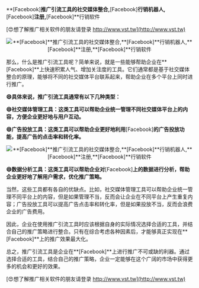 **[Facebook]**推广引流工具的社交媒体整合,**[Facebook]**行销机器人,**[Facebook]**注册,**[Facebook]**行销软件

[😍想了解推广相关软件的朋友请登录 http://www.vst.tw](http://www.vst.tw)

 <center><img src="https://vst.tw/MP4/tuiguang/png/5.png" alt="**[Facebook]**推广引流工具的社交媒体整合,**[Facebook]**行销机器人,**[Facebook]**注册,**[Facebook]**行销软件"></center>

那么，什么是推广引流工具呢？简单来说，就是一些能够帮助企业在**[Facebook]**上快速积累人气、增加关注度的工具。它们通常都是基于社交媒体整合的原理，能够将不同的社交媒体平台联系起来，帮助企业在多个平台上同时进行推广。

**😄具体来说，推广引流工具通常有以下几种类型：**

**😄社交媒体管理工具：这类工具可以帮助企业统一管理不同社交媒体平台上的内容，方便企业更好地与用户互动。**

**😄广告投放工具：这类工具可以帮助企业更好地利用**[Facebook]**的广告投放功能，提高广告的点击率和转化率。**

 <center><img src="https://vst.tw/MP4/tuiguang/png/5.png" alt="**[Facebook]**推广引流工具的社交媒体整合,**[Facebook]**行销机器人,**[Facebook]**注册,**[Facebook]**行销软件"></center>

**😄数据分析工具：这类工具可以帮助企业对**[Facebook]**上的数据进行分析，帮助企业更好地了解用户需求，优化推广策略。**

当然，这些工具都有各自的优缺点。比如，社交媒体管理工具可以帮助企业统一管理不同平台上的内容，但是如果管理不当，反而会让企业在不同平台上产生重复内容；广告投放工具可以提高广告点击率和转化率，但是如果投放不当，反而会浪费企业的广告费用。

因此，企业在使用推广引流工具时应该根据自身的实际情况选择合适的工具，并结合自己的推广策略进行整合。只有在综合考虑各种因素后，才能够真正实现在**[Facebook]**上的推广效果最大化。

总之，推广引流工具是企业在**[Facebook]**上进行推广不可或缺的利器。通过选择合适的工具，结合自己的推广策略，企业一定能够在这个广阔的市场中获得更多的机会和更好的效果。

[😍想了解推广相关软件的朋友请登录 http://www.vst.tw](http://www.vst.tw)



